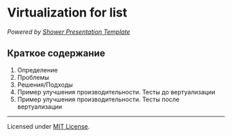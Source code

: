 # Virtualization for list

*Powered by [Shower Presentation Template](http://shwr.me)*

## Краткое содержание
1. Определение
2. Проблемы
3. Решения/Подходы
4. Пример улучшения производительности. Тесты до вертуализации
5. Пример улучшения производительности. Тесты после вертуализации

---
Licensed under [MIT License](LICENSE.md).
